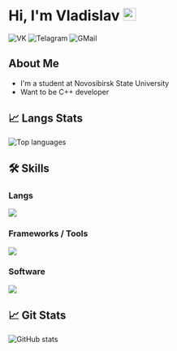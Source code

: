 <h1>
    Hi, I'm Vladislav <img src="https://github.com/blackcater/blackcater/raw/main/images/Hi.gif" height="25px"/>
</h1>

<p>
    <!-- <a target="_blank" style="text-decoration: none;" href="http://papertoilet.com">
        <img src="https://komarev.com/ghpvc/?username=imtove95&style=for-the-badge&color=00AA00" alt="View Count" title="View count (click for something interesting)">
    </a> -->
    <a target="_blank" style="text-decoration: none;" href="https://vk.com/improve95">
        <img src="https://img.shields.io/badge/-Vkontakte-1155ba?style=for-the-badge&logo=Vk&logoColor=white" title="VK" alt="VK">
    </a>
    <a target="_blank" style="text-decoration: none;" href="https://t.me/improve95">
        <img src="https://img.shields.io/badge/Telegram-2CA5E0?style=for-the-badge&logo=telegram&logoColor=white" title="Telegram" alt="Telagram">
    </a>
    <!--<a target="_blank" style="text-decoration: none;" href="https://stackoverflow.com/users/20197865">
        <img src="" title="StackOverflow" alt="StackOverflow">
    </a>
    <a target="_blank" style="text-decoration: none;" href="https://habr.com/ru/users/ptrvsrgk">
        <img src="" title="Habr" alt="Habr">
    </a> -->
    <a target="_blank" style="text-decoration: none;" href="mailto:e.davydov@g.nsu.ru">
        <img src="https://img.shields.io/badge/Gmail-D14836?style=for-the-badge&logo=gmail&logoColor=white" title="GMail" alt="GMail">
    </a>
</p>

<div id="about">
    <h2>About Me</h2>
    <ul>
        <li>I'm a student at <a target="_blank" style="text-decoration: none;" href="https://www.nsu.ru">Novosibirsk State University</a></li>
        <li>Want to be C++ developer</li>
    </ul>
</div>

<div id="stats">
    <h2>📈 Langs Stats</h2>
    <img src="https://github-readme-stats.vercel.app/api/top-langs/?username=improve95&size_weight=1&count_weight=0&exclude_repo=ecdTasks,networkNSU,dentalService&hide=CMake,HTML,CSS,Makefile&langs_count=8&layout=compact&theme=radical" alt="Top languages" title="Top languages">
</div>

<summary><h2><b>🛠 Skills</b></h2></summary>
<p>
<h3>Langs</h3>
<img src="https://skillicons.dev/icons?i=java,cpp,c,postgres&perline=7" />
<h3>Frameworks / Tools</h3>
<img src="https://skillicons.dev/icons?i=gradle,maven,spring,hibernate,git,linux,bash&perline=7" />
<h3>Software</h3>
<img src="https://skillicons.dev/icons?i=vscode,idea,clion,postman,ultimate&perline=7" />
<br>
</p>

<div id="stats">
    <h2>📈 Git Stats</h2>
    <img src="https://github-readme-stats.vercel.app/api?username=improve95&show=prs_merged_percentage&show_icons=true&theme=radical" alt="GitHub stats" title="GitHub stats">
</div>